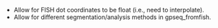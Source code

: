 
- Allow for FISH dot coordinates to be float (i.e., need to interpolate).
- Allow for different segmentation/analysis methods in gpseq_fromfish.
